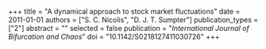 +++
title = "A dynamical approach to stock market fluctuations"
date = 2011-01-01
authors = ["S. C. Nicolis", "D. J. T. Sumpter"]
publication_types = ["2"]
abstract = ""
selected = false
publication = "*International Journal of Bifurcation and Chaos*"
doi = "10.1142/S0218127411030726"
+++

